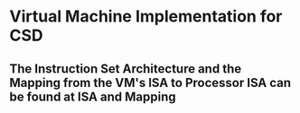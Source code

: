 # Virtual Machine Implementation for CSD

## The Instruction Set Architecture and the Mapping from the VM's ISA to Processor ISA can be found at <href link="https://github.com/Shiva9361/VM/blob/main/ISA.MD">ISA</href> and <href link="https://github.com/Shiva9361/VM/blob/main/Mapping.MD">Mapping</href>
